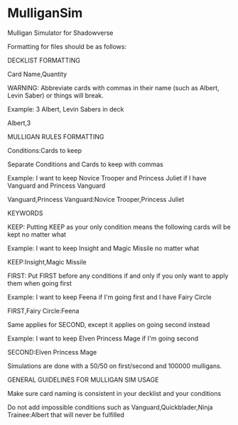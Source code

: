 # MulliganSim
Mulligan Simulator for Shadowverse


Formatting for files should be as follows:


DECKLIST FORMATTING

Card Name,Quantity

WARNING: Abbreviate cards with commas in their name (such as Albert, Levin Saber) or things will break.

Example: 3 Albert, Levin Sabers in deck

Albert,3


MULLIGAN RULES FORMATTING

Conditions:Cards to keep


Separate Conditions and Cards to keep with commas

Example: I want to keep Novice Trooper and Princess Juliet if I have Vanguard and Princess Vanguard

Vanguard,Princess Vanguard:Novice Trooper,Princess Juliet


KEYWORDS

KEEP: Putting KEEP as your only condition means the following cards will be kept no matter what

Example: I want to keep Insight and Magic Missile no matter what

KEEP:Insight,Magic Missile


FIRST: Put FIRST before any conditions if and only if you only want to apply them when going first

Example: I want to keep Feena if I'm going first and I have Fairy Circle

FIRST,Fairy Circle:Feena


Same applies for SECOND, except it applies on going second instead

Example: I want to keep Elven Princess Mage if I'm going second

SECOND:Elven Princess Mage


Simulations are done with a 50/50 on first/second and 100000 mulligans.


GENERAL GUIDELINES FOR MULLIGAN SIM USAGE


Make sure card naming is consistent in your decklist and your conditions


Do not add impossible conditions such as Vanguard,Quickblader,Ninja Trainee:Albert that will never be fulfilled

